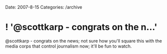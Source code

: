 Date: 2007-8-15
Categories: /archive

# ! '@scottkarp - congrats on the n…'

@scottkarp - congrats on the news; not sure how you'll square this with the media corps that control journalism now; it'll be fun to watch.
